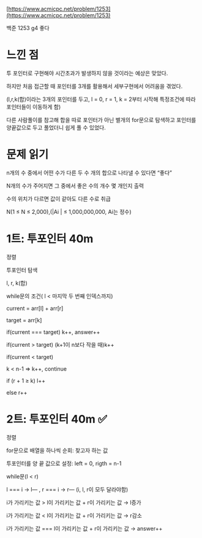 [https://www.acmicpc.net/problem/1253](https://www.acmicpc.net/problem/1253)

백준 1253 g4 좋다

# 느낀 점

투 포인터로 구현해야 시간초과가 발생하지 않을 것이라는 예상은 맞았다.

하지만 처음 접근할 때 포인터를 3개를 활용해서 세부구현에서 어려움을 겪었다.

(l,r,k(합)이라는 3개의 포인터를 두고, l = 0, r = 1, k = 2부터 시작해 특정조건에 따라 포인터들이 이동하게 함)

다른 사람풀이를 참고해 합을 따로 포인터가 아닌 별개의 for문으로 탐색하고 포인터를 양끝값으로 두고 풀었더니 쉽게 풀 수 있었다.

# 문제 읽기

n개의 수 중에서 어떤 수가 다른 두 수 개의 합으로 나타낼 수 있다면 “좋다”

N개의 수가 주어지면 그 중에서 좋은 수의 개수 몇 개인지 출력

수의 위치가 다르면 값이 같아도 다른 수로 취급

N(1 ≤ N ≤ 2,000),(|Ai | ≤ 1,000,000,000, Ai는 정수)

# 1트: 투포인터 40m

정렬

투포인터 탐색

l, r, k(합)

while문의 조건( l < 마지막 두 번째 인덱스까지)

current = arr[l] + arr[r]

target = arr[k]

if(current === target) k++, answer++

if(current > target) (k+1이 n보다 작을 때)k++

if(current < target)

k < n-1 ⇒ k++, continue

if (r + 1 ≥ k) l++

else r++

# 2트: 투포인터 40m ✅

정렬

for문으로 배열을 하나씩 순회: 찾고자 하는 값

투포인터를 양 끝 값으로 설정: left = 0, rigth = n-1

while문(l < r)

l === i → l— , r === i → r— (i, l, r이 모두 달라야함)

i가 가리키는 값 > l이 가리키는 값 + r이 가리키는 값 → l증가

i가 가리키는 값 < l이 가리키는 값 + r이 가리키는 값 → r감소

i가 가리키는 값 === l이 가리키는 값 + r이 가리키는 값 → answer++
